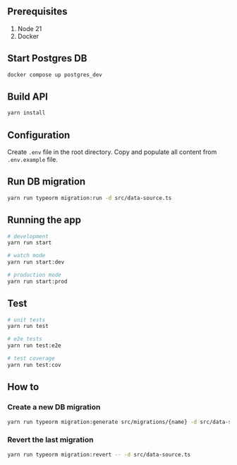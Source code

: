 ## Prerequisites
1. Node 21
2. Docker

## Start Postgres DB
```bash
docker compose up postgres_dev
```

## Build API
```bash
yarn install
```

## Configuration
Create `.env` file in the root directory. Copy and populate all content from `.env.example` file.

## Run DB migration
```bash
yarn run typeorm migration:run -d src/data-source.ts
```

## Running the app

```bash
# development
yarn run start

# watch mode
yarn run start:dev

# production mode
yarn run start:prod
```

## Test

```bash
# unit tests
yarn run test

# e2e tests
yarn run test:e2e

# test coverage
yarn run test:cov
```

## How to
### Create a new DB migration
```bash
yarn run typeorm migration:generate src/migrations/{name} -d src/data-source.ts
```
### Revert the last migration
```bash
yarn run typeorm migration:revert -- -d src/data-source.ts
```
